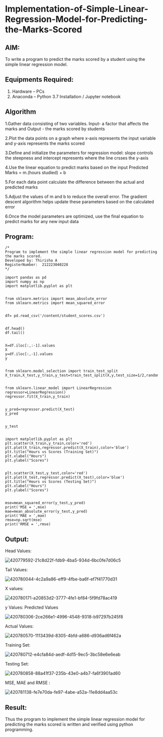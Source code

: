 # Implementation-of-Simple-Linear-Regression-Model-for-Predicting-the-Marks-Scored

## AIM:
To write a program to predict the marks scored by a student using the simple linear regression model.

## Equipments Required:
1. Hardware – PCs
2. Anaconda – Python 3.7 Installation / Jupyter notebook

## Algorithm
1.Gather data consisting of two variables. Input- a factor that affects the marks and Output - the marks scored by students

2.Plot the data points on a graph where x-axis represents the input variable and y-axis represents the marks scored

3.Define and initialize the parameters for regression model: slope controls the steepness and intercept represents where the line crsses the y-axis

4.Use the linear equation to predict marks based on the input Predicted Marks = m.(hours studied) + b

5.For each data point calculate the difference between the actual and predicted marks

5.Adjust the values of m and b to reduce the overall error. The gradient descent algorithm helps update these parameters based on the calculated error

6.Once the model parameters are optimized, use the final equation to predict marks for any new input data

## Program:
```
/*
Program to implement the simple linear regression model for predicting the marks scored.
Developed by: Thirisha A
RegisterNumber:  212223040228
*/
```
```
import pandas as pd
import numpy as np
import matplotlib.pyplot as plt


from sklearn.metrics import mean_absolute_error
from sklearn.metrics import mean_squared_error


df= pd.read_csv('/content/student_scores.csv')


df.head()
df.tail()


X=df.iloc[:,:-1].values
X
y=df.iloc[:,-1].values
y


from sklearn.model_selection import train_test_split
X_train,X_test,y_train,y_test=train_test_split(X,y,test_size=1/2,random_state=0)


from sklearn.linear_model import LinearRegression
regressor=LinearRegression()
regressor.fit(X_train,y_train)


y_pred=regressor.predict(X_test)
y_pred


y_test


import matplotlib.pyplot as plt
plt.scatter(X_train,y_train,color='red')
plt.plot(X_train,regressor.predict(X_train),color='blue')
plt.title("Hours vs Scores (Training Set)")
plt.xlabel("Hours")
plt.ylabel("Scores")


plt.scatter(X_test,y_test,color='red')
plt.plot(X_test,regressor.predict(X_test),color='blue')
plt.title("Hours vs Scores (Testing Set)")
plt.xlabel("Hours")
plt.ylabel("Scores")


mse=mean_squared_error(y_test,y_pred)
print('MSE = ',mse)
mae=mean_absolute_error(y_test,y_pred)
print('MAE = ',mae)
rmse=np.sqrt(mse)
print('RMSE = ',rmse)
```

## Output:

Head Values:

![420779592-21c8d22f-fdb9-4ba5-934d-6bc0fe7d06c5](https://github.com/user-attachments/assets/a272d873-1b33-4b69-9335-4ad22bce042f)

Tail Values:

![420780044-4c2a9a86-eff9-4fbe-ba6f-ef7f41770d31](https://github.com/user-attachments/assets/2526572a-2f0d-4d81-a15d-e9011da00a2a)

X values:

![420780171-a20853d2-3777-4fe1-bf84-5f9fd78ac419](https://github.com/user-attachments/assets/dae9cad8-2bb7-418a-9007-6030a51086ed)

y Values:
Predicted Values

![420780306-2ce266e1-4996-4548-9318-b97297b245f8](https://github.com/user-attachments/assets/d4030723-f4e8-4b34-b21e-e94026ba0a9b)

Actual Values:

![420780570-1113439d-8305-4bfd-a686-d936ad6f462a](https://github.com/user-attachments/assets/a216d6e3-eb79-44ce-95db-2c7532f8024f)

Training Set:

![420780712-e4cfa84d-aedf-4d15-9ec5-3bc58e6e6eab](https://github.com/user-attachments/assets/256fe67c-d283-4877-9e7b-71e66643575e)

Testing Set:

![420780858-88a41f37-235b-43e0-a4b7-fa6f3901ad60](https://github.com/user-attachments/assets/2ffeaafa-834c-43e5-b49f-81901b6a55d5)

MSE, MAE and RMSE :

![420781138-fe7e70da-fe97-4abe-a52a-11e8dd4aa53c](https://github.com/user-attachments/assets/e5bab4ca-ffab-492c-9131-6dab80462121)

## Result:
Thus the program to implement the simple linear regression model for predicting the marks scored is written and verified using python programming.
